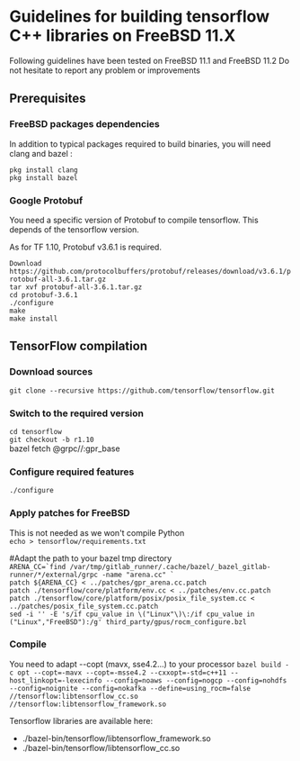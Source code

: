 # Guidelines for building tensorflow C++ libraries on FreeBSD 11.X #

Following guidelines have been tested on FreeBSD 11.1 and FreeBSD 11.2
Do not hesitate to report any problem or improvements

## Prerequisites ##

### FreeBSD packages dependencies ###

In addition to typical packages required to build binaries, you will need clang and bazel :

`pkg install clang` <br>
`pkg install bazel`


### Google Protobuf ###

You need a specific version of Protobuf to compile tensorflow.
This depends of the tensorflow version.
 
As for TF 1.10, Protobuf v3.6.1 is required.

`Download https://github.com/protocolbuffers/protobuf/releases/download/v3.6.1/protobuf-all-3.6.1.tar.gz` <br>
`tar xvf protobuf-all-3.6.1.tar.gz` <br>
`cd protobuf-3.6.1` <br>
`./configure` <br>
`make` <br>
`make install` 


## TensorFlow compilation ##

### Download sources ###

`git clone --recursive https://github.com/tensorflow/tensorflow.git`

### Switch to the required version ###

`cd tensorflow` <br>
`git checkout -b r1.10` <br>
bazel fetch @grpc//:gpr_base <br>

### Configure required features ###

`./configure`


### Apply patches for FreeBSD ###

This is not needed as we won't compile Python <br>
`echo > tensorflow/requirements.txt`

#Adapt the path to your bazel tmp directory <br>
``ARENA_CC=`find /var/tmp/gitlab_runner/.cache/bazel/_bazel_gitlab-runner/*/external/grpc -name "arena.cc" ` `` <br>
`patch ${ARENA_CC} < ../patches/gpr_arena.cc.patch` <br>
`patch ./tensorflow/core/platform/env.cc < ../patches/env.cc.patch` <br>
`patch ./tensorflow/core/platform/posix/posix_file_system.cc < ../patches/posix_file_system.cc.patch` <br>
`sed -i '' -E 's/if cpu_value in \("Linux"\)\:/if cpu_value in ("Linux","FreeBSD"):/g' third_party/gpus/rocm_configure.bzl` <br>

### Compile ###

You need to adapt --copt (mavx, sse4.2...) to your processor
`bazel build -c opt --copt=-mavx --copt=-msse4.2 --cxxopt=-std=c++11 --host_linkopt=-lexecinfo --config=noaws --config=nogcp --config=nohdfs --config=noignite --config=nokafka --define=using_rocm=false //tensorflow:libtensorflow_cc.so //tensorflow:libtensorflow_framework.so`

Tensorflow libraries are available here: 
 - ./bazel-bin/tensorflow/libtensorflow_framework.so 
 - ./bazel-bin/tensorflow/libtensorflow_cc.so 
 
 



